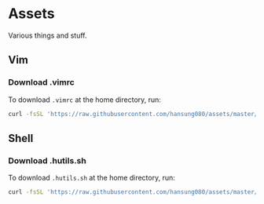 # Assets
Various things and stuff.

## Vim
### Download .vimrc
To download `.vimrc` at the home directory, run:
```sh
curl -fsSL 'https://raw.githubusercontent.com/hansung080/assets/master/.vimrc' -o "$HOME/.vimrc"
```

## Shell
### Download .hutils.sh
To download `.hutils.sh` at the home directory, run:
```sh
curl -fsSL 'https://raw.githubusercontent.com/hansung080/assets/master/.hutils.sh' -o "$HOME/.hutils.sh"
```